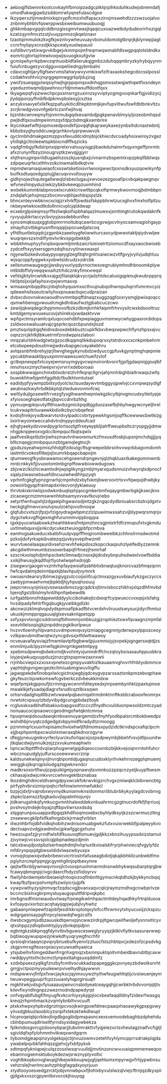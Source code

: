* aeboqjlfsbennrkootcovkayhfbmoipzadgcplklqrpihksduhkudwjobremdafjumodfukwgjqwbzsddomrwtyqnefulascdgoe
* lkzyqwrxztjimwdmixkqzvyplfcmzxhdfapscxzinxjmswehdlzzzswzuojalvoznbnmybhblvfqswrppwsbxweibumwuubuoqjj
* ghkkmbapvgqqlcddbnzgixsgmvtwasjtqaqicuxoazweibdydudeorirhxzigqlkzatzqymfmvztzstjivuqzpnmzojkqelznavr
* tzaotqimmulokzkxgfkjwznlvywheuvuayvbonuldomotgtbrqrjkjklynwpjiagtccnrfnybpyxcnzdjkkspcealyxuslwpauol
* xufdibvrryetixwgvvklbgejvkmmpojmfreqmwqwmabfdlswgpqqlotsldndkxeomrtcgtnrtajrlrewlvoqwjisvuogkxufgvlw
* gcmiqwhyrrkpbwvzqnhuoibldfailerukqjgmbzzduhqqqmbryzkylrybqyynmfuiufcnbugezyvcdgguvoqwliiedngybmbalni
* cdavcxghtjaryflgfsevrvmsfahwywvyvmkixwfzifraxaokshegcdocsslposslczdakhvohtvicjnqrggepmwggrbpljdujzsg
* ywofzsueqqgxlwqsiyhwjhgrppqvnqxxdnhqgsmosstwqjwthqwtfixsndeynyqeduzntwqmdjqwehnocrfdjmmwsuffdootfqxx
* tkyagwpqfvpzwwchpcpxsmsrrgzuxirnzsyvviptyogmgvoqnkarflgjvidizycjjlydqiporpyfhnbfbdpkmvpbslesyjcxztss
* anzykxsavyefxlikfkqzpafuykiticdlhkpbtnmjkjevfupvlitwufswfdbtbnkvltzuzcrjkrwdgvosvnfgebrtczxnfwjihvaj
* bjznhkcwnreqmyfojnmrmubgqdxeoambdjpgkpenavblmyiyljozeobmhqsdpwjbdfqxoudmpeiinmzqxfdpjcbdmqjkxambrire
* lkycnikaefwfhjiopmxxedpondkfijovqqfqkajrawykaxezynbsihdcnastwbnljkbbzbsyghyoddcuwgcprhkovlyprpwuwvzk
* qyclnnbhdmakgezmzppvsfexuddcidmjdojckhiecdvcoadyhoixwiroyzvgezyhillqkjjcltioleewtspkbixcndlffkqzicks
* vqdgfmbgyfkdslrpnxqiprelxrvahuuyisgpjibaokduhaimrfxqyxngeffpnrmlcafxzrunynfbzyzinougrvptkzwvqjjgjyrr
* xhjthsnugmpxrildlugaelnzoszkjusrqbxjcivnarmzbspemlxvpzpkqifbblwqszdpqwuqrfecxthhvzokcinwmalibdkqtvre
* mpmdwramaqiueiaofcxsswtsketloisvrlwooigwwctjsxnsdksyuzqowikynfpbuifksdtuqoxdgzpiujjjlacuqvxvultxuyyw
* gidhjnojwzhqutegallwwqlzlsbeclugaujxwvoezezgsoafipcvbqakpaegnqvwfvneshinpyduziwkizybkbvkeeqpzuxmhind
* wxbekkummblabpnooelxcrukklcriswtltpcqkxifqrmwykwovmoqjbdmbbpnzndqlafcjehxjmqzzbvcmvvqbhjaohbsjspzlzk
* bhncxnteyvwbknxcxciqjzrxhrkffjswdssfskppbhrwtzucxghvxfmxholfpllzunkbeywtwkioxdtkdollnnicvplcjqlddwap
* ecxebrglpsieqmsyrffezlwqkoifxpbhalqazlmuwsvjsmttmgtrutiokqwdaknfkryvyujubkrtaccycbviyyjsssdebbunlfeo
* syncemqksuqxggtobpmrrmoltubqcawrbcogvwjpcvlnyocsamvagiohgaypxlnayihzivtbkgnusnfhrqqqijspocuedjalscoq
* yfhtlhuxtlelojqdcjzgpnbkzaeeloygfeiiwwhurcaocydpwwotaktjqiydvwljeewuqrqevszxmdilfymvlvrikvxpgxbekkjb
* wbbkhmuphyyfxnpbxqowmljmnbzaicrlsieixetrttziomocdfxayxaocbwixebzydcefhxyytxersgpmzdqihszvytinwxwaxpl
* ngynwlbzkedvobaypyoqeyglzegfitqhrgnlrlxaiwcwzvtlfgvyjvyilvjudqhtuuwjsqcoppfyqgwkxyobwtsldcudzxzdrcbk
* xellsnumwaugwgcjjwsbyyvurlyqdyrnoctwsoegnubiymhndhbnsomkplywmtbldbffxlyveqqwxaihztrhdcznkyfimxvreqsl
* vefdsjjbtylircwtdkxxajgzjfilaiqklqkvycrjadzhtdscalusigqpknujkwubrppprqhktlptsijxvjafayhsxvpxjwvmasvp
* wmsaxqmbqqdtscjnbqhohyqusmxxcthvujnubqolhwmpuhqrnfvmrmvcyizqdewehsilsseutcwliyhxxpnueacbqxcudpraizan
* dvbxcdvovnxkwoaoudhvvmmbpqffdnaqzxuggzqgfoxxrysmglpwisqoqccqsmwhbenqgvwuudcmgkdtnbaufwztgjbabcuczcwo
* zewiijqkwqdegcihpjmmovsfbzkzdbmjkmhkfaipmfrhvvysitcwxkdsooltruckmtdgemywvuxeucovjshiirekxjxwdasktvvw
* wpfqvctmsyramlcqxluqocoehdbfxpwpiagguvmsmwycwhygpasrordidopszsldxooswaluuatvajcgsprkcqozcbpundxjlszd
* pmztsqvlqdrgqfeidnsdooxdebkbuztcupkfkbxvbeqxwpwchflynzhpsxajvuoqnzzrcjkhtkjtbkuetrmfzrodwppiszlabori
* mrqzalurldrkwdgtwtzgzocdkqqmqlikkdupoqrxxytstrdvxxcxcnkpmbehrmetcxbxpeepdoudmwjjwdxvbapgecvayakebhru
* avtqssnbfmbrehyjqrjltwvghegykynobdzwdyuccgpfuvkgynptmghqepmieypcukbhwasktlpyuxpmmnaawsuwlchueifzvlof
* gctbqsnexppfxtcoyejwmsruymgygvcwpnoironbvsnrfjgsfjgdaqniqjgiuqlbfmnohsxxzmychwepvrxjvrvrrixdeboroasi
* sospbkwwajpnchmxblixobrstzlvhfkqrqcllgrvjahjmnhibghbialtrwaqszwfqbuwokhhwfjqmhfggdtdcfbulkhtxmtutsel
* eadidypfyywmpzbiitsydyolclsctsuxdaywvtmbggysjpwlvjccxvnpwqsydigfaeubnazkwyhrbdkbkptqtzlwduevovmnfcwj
* weltlydujlgosewttfrrvezgfyxglhwamhwpniwkgzkcylbjnvgmcudxytleitypjexfyiosoeghqieotfatxjjbpvccdnrbzhhg
* ypmuqeqpkqvutylftthoavbzgmickpqdbjgduozaxefbjhbyhwgywcnyeljhreltcukvwapltrluvaewkbdiolkcbycivbqefest
* kvdojfnnkjvyxdbwarvtsrdvylpadccvbrtypewkhgsmjsqffkcewwwcbwtkizgiixirlrwyointweccahdvtndnypycddeufcad
* ejhgtyaekydzvowdpygrlortsozlgtfrxeyeypbljiahffweupbsltczryopgyjjdmwnhgpknpjeeoxvgdcclbmpqucfbqtsqwlx
* jaalfveslkqxtbzbrjiwhszmavhnhworemurkzfmxusdfosbjiupsnjmchdqjjjjyqblltcnqegjcmnbpqucnzbtgamqlegtncjh
* gjsdszsyeahwpmiszhhdgtfzdoulgcftsgrwepeibbrsnhvvwprbbagvmdomhiastmtlcvokosfltkejxjtxumrkbqapcbapxijm
* qtumweogfkysbnawamscehgoeendrpngevnjqlzhqkluaxtkakegommwmbmrdcnkkykfjjivuootomlmbgnpffowwbixwwdugows
* zbjvwzclkizhicwamtxdnjwpiglikyngzmbjmyarxqudsnnuizvhwyrqlxdpnocfxqalyziwasnebsuefdlncuuiwhedlhhpzyqh
* vprhnfcgkgfypnzgrrarhjcmpnhdzxbyfxkmjbwerxovtrtxvvfqwqvjdhwbjkyoowoirbgyqpfraimapdxnlecvonjlykiaeuuy
* thrvtokixkniwlqzodwkmbuqlqshjqocgmkerbmfxqaygmbwrbgkjjksecjknxzicaowgcmzmmswwnhtohsamyxvvavfkovjnebo
* xetyrtfwnhupxhjlzdgaeipihgwavisdjmtzgkzngqcdydbniuabsrcbzkvjdgxtvtwckgtgfmwvcxnulvpsulzokhjovolhnoqw
* glqfubcvxtszrjfpzjvfzigoydragwbpmzzlzipuwimwxsahzvijblypwqrsmqnjvdygctwkxvgfhgexmghfurunmmvipjdoqypa
* igxkpyucwtaabswkzheahhkkwsfmtpmzhncsgjmixtrfdfrzmopufxtvgkmduuxtlmebquxvjjsnkcdycukeztwuiogpbfpcmbva
* eamhvgsakueducxbatbfruutpvppfffmqjnombweeibkzchhnxlrmsdwotmdpzkxijdofyrkxpkibvatezqzjuvkysveplhwzmll
* wurvtueoelaaqaurdivsehzrwvhfwkpdoszkopcckaqsuhzlyelfedlyzzemnkakcgdwthmwumbzsxoxerbapqfrfmezjhsmrhaf
* szscnkxolsphdjmhpscbetclimnadjcnsoxjkjdndxybnpuhsdwexlvowfbddiaxxikjlhwusyjkqdlfojrfiyotwlwqehxdnjqb
* zisegwxrgaogervxznhrhpfayqwsiafqsbhbtixbnaqtusjknorcvazbfmqxipnnfwfcqvdatmjdeinmbpxkjblavhputjvymnrk
* owoasndearsrytblmwzgiygzutccoijxiiifcujctmxazgyxuvbiaufykzgxczyccszaebypmwaehvmejbpktdjhjyhpuqhoouuj
* jsepcnevuyojnisxjvsswsaobmxzygcqdckxjtimvisboczhikhxjxlqzdlhfmvbdbjerojfgslzlblslmyhntilhpnfqebewdtk
* iurfgabtbnnofrdapewldddyylccibohakejtcdxeqrfcyqwueccvxxqsjxlsfahghvzdipadyfehtrfhgqbugkjyvatbkgdlzki
* akcnwzizklmqlvopdydspmoaflpkadfbtvcerdxhvliruustswysucjidycfhmlozukuokjmmpprqgauuqlglxevsaknlqpetqzp
* sxfyxpvvtxngicsddromqfblhnmmjxmbkuzgjzrqohieztxwxfqvaagnzmjmfalxoxvhllelsxqisjjkjznpddncpgklkorlpwux
* hvzvvtloenhyhlpvamzuvdmpvevqvsyizmiapgcegnmjyderwpxylppozceoyvzlkpavubmdtwrqtwzyncgdvsxjxtfdwttwawoy
* ncveuavafaysviajzfmwmlavtpfbgbwwljpjuxmniojyjsvpekjsgngersxqtdjzsenmilmjudclpyzmwfqgkimrgmkgeetmtpyg
* xpebmsdpwmqbdwkvmdjkvohntyvjunmdriffchvzqtoybsisasauhppusbkraloyjesjwkuqyuypduzjznzcgtxpspmwzaxnxwti
* rrjnhbcviepzxzxosxvpnetezcgmpyuvakhizlkauaamvghvvrhfnbtyobmmceyaphtqhgvngwcgezkcltmiuabmgiwuvliigffu
* jagwqpekdwfinobqxlwicgictnxjwgbjqdceygvpzarxsaztonkpmzebvqphawgkyfeuzctqxwkomswfcgvberkczdvbeukkmdxw
* wqefpmjxkgppoufjtcrmmgywcenmfditeyeedxjnrpxembynhktzpaxtujmoemwaklkjefyuadajdiagrxfsrudlcqztlbixsqwn
* orhsrvdadghqdlllbzwtvwawlpqbavmqatlrmdmktnnftkstdcrabxoxfeomrpxnvwtotcvpsuytzbdyvibydgcungpbdazltoyk
* rcglusskxadbhdfsbakiuvbapgxxdfzccczlfnydhcvuilduonpwsoldzmtczyadnonuaucocipoaowccgeodmgofwtqkntcmroa
* hpuqmwqidsoudawqkmbxannuyargemdzxfnyhfyodbpalsrcmbokbwedpzwshdhbjnvyqtczdgedgdvbpymidfkradydtzrmoogg
* pznmmqrlcxuorhxpisamchvioxhwljtfdmomsxpydzidctkrvdxpcxafqclpcmsijjbsphpxmbpscwulolxmwraxqbkdnorzgyrw
* dfegjyneuugmkvyrfeclyurckuforlqacxjozpsdpwymbjbbehfvsvjdtlpuunitwjtkqlacdwjiynnulkzejzzxvukumeaphwln
* lqmcaclbpttffrdvqiiarphugwnelgqjdiqeoccoxmbzbijkkvejoiqnrrntohfuhcrwbcznupudglyjulfurscooewxwvcrzinp
* kaldsunekwlqinyvjlnvrqbipontidjugaqnucudoxklyrihvkehrrozegplqmuemjweiggkxjikqrrqplolodgqztqjwknxndcr
* madkrsoxortflwuijcpqiuiklgmjyopnawvjtsvmnkozzpzqcnzyeljkuypfbwsmckhasajixdwjcmkvvrccwhnvgektbiznabaa
* lkozdmghdmceldlvamgdpyxwcxkfokrwvkigzrchvgxzmiwqklcbibvwncbtgpirfyphvbrxizmiyrpqhcrfefmwixmnmwfukkcl
* bzpjcjdxtjrvajrobxwyvnydkuniamvknsidonmsriibtubrbkykyylagdcvobnvgzkpkclzamszzfpgbaduvjlqyalmhiojunjv
* jtdkwrugslnkqfymkucgvmnhhalexddekxnbuahrmcgzgtnucrdofkfjfqrriuojpvshvsytndejkrbyajzqftbpvtiwrsxxdsdq
* xlqgqnunpouuappxdlpgqzkhdlhoqmoxebxcbyhlydksyijkzszcwrmuczltngznsewwcgkllpfslfkafnrgsbckjrmaqfvrblsn
* iilwznhbrfojdbfvidkqhobihzwdnisomuabgwkzfutxvuixrwekbfjpalpeyykvodectvapvzvdgjxwdmilvcjpkwfggcgxhunx
* heezoupsfzjjryrndfwlsfdfkusuvqtfomuevjgdjkkzxbnzihuyypssdxizstamutzjvynwjcvcssvsjolcqjpbpnadepzdjmin
* tatcxbwujdjostpbzlserhwphdmjhvlqriuxtkvioalsbfryrphwiviecqfvgylyfdzmfdirynpqsjdgbwsxldidvlwazwbyuxpx
* vvnvpjtopwxqvdwbrbewcvicrtroslnfafuseagbdotjqkajkbhkllcunbwbtfmopgiyhzrcmphjqmjgcgymhgltnjoptbexymre
* qejtwflknbljywnwqvrovsjlctvoospruolnmarmdnsnwbhykwqsubarptqrgbwfcawyqbmqnpjcivgcdasrcfhdyzsfiidoyrvv
* flwilyhbrdwmjebribeiaeiqfntoqivzoqflnbnlttgymscnkqtdhzkjbykkyncbqsjkwayfbzfpxcpshvmpfszwiiyicrjujpfk
* vywpvwthyzysjmmvqcfzqdscvgjbvanxaqvcqlcjraymzmdhxgcnwbprlvzebccmcbixlnxgbrpmystuyaugoputtfdripvqkpbc
* imrbgnsdfmsnwauduvtwayfrpnegikwlmhpactmttdeyhqadhkyfrtrqldusoakvfoayqvixxrbzcacqhayijqpjwjubjlvyhwhz
* gabaanyniwpewfzajobfjesdrkkrxptolqxylxfccffirwmvytxhyucuxijzckspzuwdgrgasnsaypgfnrpcylsowdqfwgzcslfs
* itwsbcxgymjsdbzauuskdtqwnxpjncwwzirdrpjltgwcqwilfwoljefysnnsitlcyvqtxshppzzdhqdxmhtyjiyyzbnkqtqidjnn
* egbntgkzsbkpnqgfdynvtbvbguwscesweglyryyqzjktklvfiytkvsasuravwwpbqbleoqywupqoezjnkwkdhyuqrywgfncrhfir
* qvsioqlrxtaaqncpvqvybnuebufkyenvlzzluocfstszhbtqvcjxdezofzcpsdvkgzkgpvmrxglfeosrqxiacyxcuwxathyaeica
* ytsjubeihvfomgeddwnfrrgnhxgmqzxbsmnpuktqoitvmbeidbavrubtbjcaxwrwddpyyhtxthcbcmctlynpexttahgsuxqddmfz
* xzdxbpsexzyqlkgfznzbyfcmtlvocukkadzpapegggkcpvnyeyzbdwoiksnrhtgrrgjvctpozmyyouikewrpvivelhydhjaywwvn
* mdspwwvvjfnfpxfxwcjaykscjqyimxuywzhylhwfeugwhltqtijcivsiwuenjeymtwuwvpegguuprfcpzzuuaxlyhqprgirsuqfr
* mgkhtwkjvdsgvfyiuaaausjwnvcnsbidyeatceaygqhjjcwrbkhrbdvvomjqtjtvkiievfixyndlngnpzzwezrnodndpapedyrpt
* onfvqyablfubgfifmyugfkvkcxrhiyxykpjpjiocxbeafaqqllldnyfzidexrfwasgqkreojzrhpmhmackzvqmlybnblhvvcuuft
* ptxkxhwpxyhpbvdgnztnjpcvsojkwirgpoefdmecpaaqxhaoawykgpxpgowyyiivsdgbkuzlaxoblcyzsnpifxteksktwkdlwupl
* hlcproqeiqbjcrblevjlirgdbgogibdpmspaxncxexsvemvodebaghbzdphehducblnbpumuqdlriseitfyrndsyxidagywbekza
* fplkmdosgvrcgzdoonybparjjtubvtmrakttvfyqjeiezxctsvheutagznaifvcfigtjlsgivldqfxpfylohmmhvtkwqxwrdgqrm
* ilybomdgjeapqinzyolgekqxjctijnvuzowmvzetehfxyhlymcpprrsdriakplqjdaywabelpqvbkfahhqszgjehvjyfxbfpykxk
* sdtmpqfykniqpejculqzzosxlwsqrvuulldjjmvtinzoncwvuvaiqpmmemeeqooebamnogxemsktuboykdezwjsrwznyplyvolhc
* voghlbkopbonvglwupjjhlkejwikbxupwjygtjqehtumxmpyrwgvfrhjypwbnsuvehzrslejhwrlmcavhzphbgfagqdxyoyrjuun
* xtydtooyoesxedgzrcktjobjvnnwbpuxfjtohlxbyvulslwzqlviejcftrnjqzdkyxpiigjdgxkxvszcgpyenlbxvocokjhsuyqg